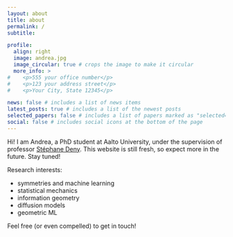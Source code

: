 ```yaml
---
layout: about
title: about
permalink: /
subtitle: 

profile:
  align: right
  image: andrea.jpg
  image_circular: true # crops the image to make it circular
  more_info: >
#    <p>555 your office number</p>
#    <p>123 your address street</p>
#    <p>Your City, State 12345</p>

news: false # includes a list of news items
latest_posts: true # includes a list of the newest posts
selected_papers: false # includes a list of papers marked as "selected={true}"
social: false # includes social icons at the bottom of the page
---
```


Hi! I am Andrea, a PhD student at Aalto University, under the supervision of professor [Stéphane Deny](https://sites.google.com/view/stephanedeny/home). This website is still fresh, so expect more in the future. Stay tuned!

Research interests: 
* symmetries and machine learning
* statistical mechanics
* information geometry
* diffusion models
* geometric ML

Feel free (or even compelled) to get in touch!